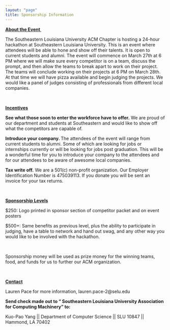 ```yaml
---
layout: "page"
title: Sponsorship Information
---
```



<p><strong><u>About the Event&nbsp;</u></strong></p>
<p><span style="font-weight: 400;">The Southeastern Louisiana University ACM Chapter</span> <span style="font-weight: 400;">is hosting a 24-hour hackathon at Southeastern Louisiana University. This is an event where attendees will be able to hone and show off their talents. It is open to current students and alumni. The event will commence on March 27th at 6 PM where we will make sure every competitor is on a team, discuss the prompt, and then allow the teams to break apart to work on their project. The teams will conclude working on their projects at 6 PM on March 28th. At that time we will have pizza available and begin judging the projects. We would like a panel of judges consisting of professionals from different local companies.&nbsp;</span></p>
<p>&nbsp;</p>
<p><strong><u>Incentives</u></strong></p>
<p><strong>See what those soon to enter the workforce have to offer.</strong> <span style="font-weight: 400;">We are proud of our department and students at Southeastern and would like to show off what the competitors are capable of.&nbsp;</span></p>
<p><strong>Introduce your company. </strong><span style="font-weight: 400;">The attendees of the event will range from current students to alumni. Some of which are looking for jobs or internships currently or will be looking for jobs post graduation. This will be a wonderful time for you to introduce your company to the attendees and for our attendees to be aware of awesome local companies.&nbsp;</span></p>
<p><strong>Tax write off.</strong><span style="font-weight: 400;"> We are a 501(c) non-profit organization. Our Employer Identification Number is 475039113. If you donate you will be sent an invoice for your tax returns.&nbsp;</span></p>
<p>&nbsp;</p>
<p><strong><u>Sponsorship Levels</u></strong></p>
<p><span style="font-weight: 400;">$250: Logo printed in sponsor section of competitor packet and on event posters</span></p>
<p><span style="font-weight: 400;">$500+: Same benefits as previous level, plus the ability to participate in judging, have a table to network and hand out swag, and any other way you would like to be involved with the hackathon.</span></p>
<p>&nbsp;</p>
<p><span style="font-weight: 400;">Sponsorship money will be used as prize money for the winning teams, food, and funds for us to further our ACM organization.</span></p>
<p>&nbsp;</p>
<p><strong><u>Contact</u></strong></p>
<p><span style="font-weight: 400;">Lauren Pace for more information, lauren.pace-2@selu.edu</span></p>
<p><strong>Send check made out to &ldquo; Southeastern Louisiana University Association for Computing Machinery&rdquo; to:</strong></p>
<p><span style="font-weight: 400;">Kuo-Pao Yang || Department of Computer Science || SLU 10847 || Hammond, LA 70402</span></p>



<!-- <embed src="C:/Users/laure/Downloads/ACM%20Hackathon%20Sponsorship%20Packet%20(1).pdf" type ="application/pdf" width="600" height="400"> -->

